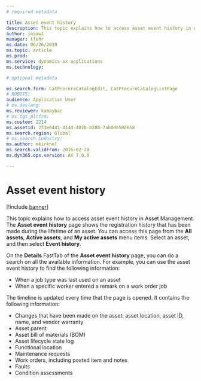 ```yaml
---
# required metadata

title: Asset event history
description: This topic explains how to access asset event history in Asset Management.
author: josaw1
manager: tfehr
ms.date: 06/26/2019
ms.topic: article
ms.prod: 
ms.service: dynamics-ax-applications
ms.technology: 

# optional metadata

ms.search.form: CatProcureCatalogEdit, CatProcureCatalogListPage
# ROBOTS: 
audience: Application User
# ms.devlang: 
ms.reviewer: kamaybac
# ms.tgt_pltfrm: 
ms.custom: 2214
ms.assetid: 2f3e0441-414d-402b-b28b-7ab0d650d658
ms.search.region: Global
# ms.search.industry: 
ms.author: mkirknel
ms.search.validFrom: 2016-02-28
ms.dyn365.ops.version: AX 7.0.0

---
```


# Asset event history

[!include [banner](../../includes/banner.md)]

 

This topic explains how to access asset event history in Asset Management. The **Asset event history** page shows the registration history that has been made during the lifetime of an asset. You can access this page from the **All assets**, **Active assets**, and **My active assets** menu items. Select an asset, and then select **Event history**.

On the **Details** FastTab of the **Asset event history** page, you can do a search on all the available information. For example, you can use the asset event history to find the following information:

- When a job type was last used on an asset
- When a specific worker entered a remark on a work order job

The timeline is updated every time that the page is opened. It contains the following information:

- Changes that have been made on the asset: asset location, asset ID, name, and vendor warranty
- Asset parent
- Asset bill of materials (BOM)
- Asset lifecycle state log
- Functional location
- Maintenance requests
- Work orders, including posted item and notes
- Faults
- Condition assessments
